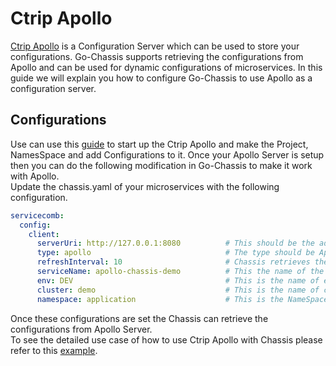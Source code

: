 # Ctrip Apollo
[Ctrip Apollo](https://github.com/ctripcorp/apollo) is a Configuration Server which can be used to store your configurations. Go-Chassis supports retrieving the configurations from Apollo and can be used for dynamic configurations of microservices. In this guide we will explain you how to configure Go-Chassis to use Apollo as a configuration server.

## Configurations
Use can use this [guide](https://github.com/ctripcorp/apollo/wiki) to start up the Ctrip Apollo and make the Project, NamesSpace and add Configurations to it. Once your Apollo Server is setup then you can do the following modification in Go-Chassis to make it work with Apollo.  
Update the chassis.yaml of your microservices with the following configuration.
```yaml
servicecomb:
  config:
    client:
      serverUri: http://127.0.0.1:8080          # This should be the address of your Apollo Server
      type: apollo                              # The type should be Apollo
      refreshInterval: 10                       # Chassis retrieves the configurations from Apollo at this interval
      serviceName: apollo-chassis-demo          # This the name of the project in Apollo Server
      env: DEV                                  # This is the name of environment to which configurations belong in Apollo
      cluster: demo                             # This is the name of cluster to which your Project belongs in Apollo
      namespace: application                    # This is the NameSpace to which your configurations belong in the project.
```
Once these configurations are set the Chassis can retrieve the configurations from Apollo Server.  
To see the detailed use case of how to use Ctrip Apollo with Chassis please refer to this [example](https://github.com/asifdxtreme/chassis-apollo-example).